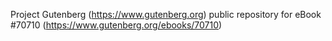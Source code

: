 Project Gutenberg (https://www.gutenberg.org) public repository for
eBook #70710 (https://www.gutenberg.org/ebooks/70710)
